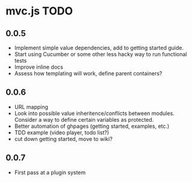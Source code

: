 # mvc.js TODO

## 0.0.5

+ Implement simple value dependencies, add to getting started guide.
+ Start using Cucumber or some other less hacky way to run functional tests
+ Improve inline docs
+ Assess how templating will work, define parent containers?

## 0.0.6

+ URL mapping
+ Look into possible value inheritence/conflicts between modules. Consider a way to define certain variables as protected.
+ Better automation of ghpages (getting started, examples, etc.)
+ TDD example (video player, todo list?)
+ cut down getting started, move to wiki?

## 0.0.7

+ First pass at a plugin system
